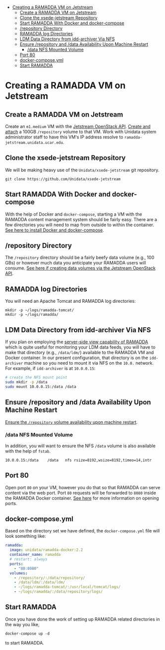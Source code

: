 - [Creating a RAMADDA VM on Jetstream](#h:07FD791D)
  - [Create a RAMADDA VM on Jetstream](#h:F4023EC5)
  - [Clone the xsede-jetstream Repository](#h:968FA51C)
  - [Start RAMADDA With Docker and docker-compose](#h:2E18E909)
  - [/repository Directory](#h:2F1A5636)
  - [RAMADDA log Directories](#h:1C3FF741)
  - [LDM Data Directory from idd-archiver Via NFS](#h:85431E50)
  - [Ensure /repository and /data Availability Upon Machine Restart](#h:6423976C)
    - [/data NFS Mounted Volume](#h:286B798E)
  - [Port 80](#h:404D9595)
  - [docker-compose.yml](#h:7E683535)
  - [Start RAMADDA](#h:224A9684)



<a id="h:07FD791D"></a>

# Creating a RAMADDA VM on Jetstream


<a id="h:F4023EC5"></a>

## Create a RAMADDA VM on Jetstream

Create an `m1.medium` VM with the [Jetstream OpenStack API](https://github.com/Unidata/xsede-jetstream/blob/master/openstack/readme.md). [Create and attach](https://github.com/Unidata/xsede-jetstream/blob/master/openstack/readme.md#h:9BEEAB97) a 100GB `/repository` volume to that VM. Work with Unidata system administrator staff to have this VM's IP address resolve to `ramadda-jetstream.unidata.ucar.edu`.


<a id="h:968FA51C"></a>

## Clone the xsede-jetstream Repository

We will be making heavy use of the `Unidata/xsede-jetstream` git repository.

```shell
git clone https://github.com/Unidata/xsede-jetstream
```


<a id="h:2E18E909"></a>

## Start RAMADDA With Docker and docker-compose

With the help of Docker and `docker-compose`, starting a VM with the RAMADDA content management system should be fairly easy. There are a few directories you will need to map from outside to within the container. [See here to install Docker and docker-compose](https://github.com/Unidata/xsede-jetstream/blob/master/docker-readme.md).


<a id="h:2F1A5636"></a>

## /repository Directory

The `/repository` directory should be a fairly beefy data volume (e.g., 100 GBs) or however much data you anticipate your RAMADDA users will consume. [See here if creating data volumes via the Jetstream OpenStack API](https://github.com/Unidata/xsede-jetstream/blob/master/openstack/readme.md#create-and-attach-data-volumes).


<a id="h:1C3FF741"></a>

## RAMADDA log Directories

You will need an Apache Tomcat and RAMADDA log directories:

```shell
mkdir -p ~/logs/ramadda-tomcat/
mkdir -p ~/logs/ramadda/
```


<a id="h:85431E50"></a>

## LDM Data Directory from idd-archiver Via NFS

If you plan on employing the [server-side view capability of RAMADDA](http://ramadda.org//repository/userguide/developer/filesystem.html) which is quite useful for monitoring your LDM data feeds, you will have to make that directory (e.g., `/data/ldm/`) available to the RAMADDA VM and Docker container. In our present configuration, that directory is on the `idd-archiver` machine so you need to mount it via NFS on the `10.0.` network. For example, if `idd-archiver` is at `10.0.0.15`:

```sh
# create the NFS mount point
sudo mkdir -p /data
sudo mount 10.0.0.15:/data /data
```


<a id="h:6423976C"></a>

## Ensure /repository and /data Availability Upon Machine Restart

[Ensure the `/repository` volume availability upon machine restart](https://github.com/Unidata/xsede-jetstream/blob/master/openstack/readme.md#h:9BEEAB97).


<a id="h:286B798E"></a>

### /data NFS Mounted Volume

In addition, you will want to ensure the NFS `/data` volume is also available with the help of `fstab`.

    10.0.0.15:/data    /data   nfs rsize=8192,wsize=8192,timeo=14,intr


<a id="h:404D9595"></a>

## Port 80

Open port `80` on your VM, however you do that so that RAMADDA can serve content via the web port. Port `80` requests will be forwarded to `8080` inside the RAMADDA Docker container. [See here](https://github.com/Unidata/xsede-jetstream/blob/master/openstack/readme.md#h:D6B1D4C2) for more information on opening ports.


<a id="h:7E683535"></a>

## docker-compose.yml

Based on the directory set we have defined, the `docker-compose.yml` file will look something like:

```yaml
ramadda:
  image: unidata/ramadda-docker:2.2
  container_name: ramadda
  # restart: always
  ports:
    - "80:8080"
  volumes:
    - /repository/:/data/repository/
    - /data/ldm/:/data/ldm/
    - ~/logs/ramadda-tomcat/:/usr/local/tomcat/logs/
    - ~/logs/ramadda/:/data/repository/logs/
```


<a id="h:224A9684"></a>

## Start RAMADDA

Once you have done the work of setting up RAMADDA related directories in the way you like,

```shell
docker-compose up -d
```

to start RAMADDA.
